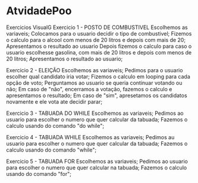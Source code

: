 # AtvidadePoo
Exercicios VisualG
Exercicio 1 -  POSTO DE COMBUSTIVEL
Escolhemos as variaveis;
Colocamos para o usuario decidir o tipo de combustivel;
Fizemos o calculo para o alcool com menos de 20 litros e depois com mais de 20;
Apresentamos o resultado ao usuario
Depois fizemos o calculo para caso o usuario escolhesse gasolina, com mais de 20 litros e depois com menos de 20 litros;
Apresentamos o resultado ao usuario;

Exercicio 2 - ELEIÇÃO
Escolhemos as variaveis;
Pedimos para o usuario escolher qual candidato iria votar;
Fizemos o calculo em looping para cada opção de voto;
Perguntamos ao usuario se queria continuar votando ou não;
Em caso de "não", encerramos a votação, fazemos o calculo e apresentamos o resultado;
Em caso de "sim", apresetamos os candidatos novamente e ele vota ate decidir parar;

Exercicio 3 - TABUADA DO WHILE
Escolhemos as variaveis;
Pedimos ao usuario para escolher o numero que quer calcular da tabuada;
Fazemos o calculo usando do comando "do while";

Exercicio 4 - TABUADA WHILE
Escolhemos as variaveis;
Pedimos au usuario para escolher o numero que quer calcular da tabuada;
Fazemos o calculo usando do comando "while";

Exercicio 5 - TABUADA FOR
Escolhemos as variaveis;
Pedimos ao usuario para escolher o numero que quer calcular na tabuada;
Fazemos o calculo usando do comando "for";


